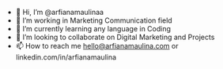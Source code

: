 - 👋 Hi, I’m @arfianamaulinaa
- 👀 I’m working in Marketing Communication field
- 🌱 I’m currently learning any language in Coding
- 💞️ I’m looking to collaborate on Digital Marketing and Projects
- 📫 How to reach me hello@arfianamaulina.com or linkedin.com/in/arfianamaulina

<!---
arfianamaulina/arfianamaulina is a ✨ special ✨ repository because its `README.md` (this file) appears on your GitHub profile.
You can click the Preview link to take a look at your changes.
--->
